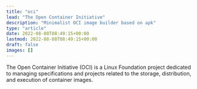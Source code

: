 ```yaml
---
title: "oci"
lead: "The Open Container Initiative"
description: "Minimalist OCI image builder based on apk"
type: "article"
date: 2022-08-08T08:49:15+00:00
lastmod: 2022-08-08T08:49:15+00:00
draft: false
images: []
---
```


The Open Container Initiative (OCI) is a Linux Foundation project dedicated to managing specifications and projects related to the storage, distribution, and execution of container images.
